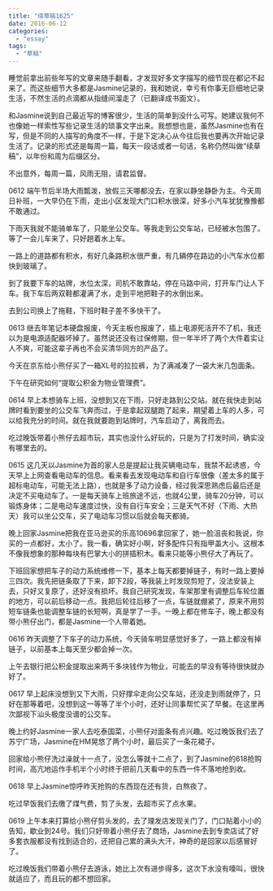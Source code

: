 ```yaml
---
title: "续草稿1625"
date: 2016-06-12
categories: 
  - "essay"
tags: 
  - "草稿"
---
```


睡觉前拿出前些年写的文章来随手翻看，才发现好多文字描写的细节现在都记不起来了。而这些细节大多都是Jasmine记录的，我和她说，幸亏有你事无巨细地记录生活，不然生活的点滴都从指缝间溜走了（已翻译成书面文）。

和Jasmine说到自己最近写的博客很少，生活的简单到没什么可写。她建议我何不也像她一样索性写些记录生活的琐事文字出来。我想想也是，虽然Jasmine也有在写，但是不同的人描写的角度不一样，于是下定决心从今往后我也要再次开始记录生活了。记录的形式还是每周一篇，每天一段话或者一句话，名称仍然叫做“续草稿”，以年份和周为后缀区分。

不出意外，每周一篇，风雨无阻，请君监督。

0612 端午节后半场大雨瓢泼，放假三天哪都没去，在家以静坐静卧为主。今天周日补班，一大早仍在下雨，走出小区发现大门口积水很深，好多小汽车犹犹豫豫都不敢通过。

下雨天我就不能骑单车了，只能坐公交车。等我走到公交车站，已经被水包围了。等了一会儿车来了，只好趟着水上车。

一路上的道路都有积水，有好几条路积水很严重，有几辆停在路边的小汽车水位都快到玻璃了。

到了我要下车的站牌，水位太深，司机不敢靠站，停在马路中间，打开车门让人下车。我下车后两双鞋都灌满了水，走到平地把鞋子的水倒出来。

去到公司换上了拖鞋，下班时鞋子差不多快干了。

0613 继去年笔记本硬盘报废，今天主板也报废了，插上电源死活开不了机，我还以为是电源适配器坏掉了。虽然说还没有过保修期，但一年半坏了两个大件着实让人不爽，可能这辈子再也不会买清华同方的产品了。

今天在京东给小熊仔买了一箱XL号的拉拉裤，为了满减凑了一袋大米几包面条。

下午在研究如何“提取公积金为物业管理费”。

0614 早上本想骑车上班，没想到又在下雨，只好走路到公交站。就在我快走到站牌时看到要坐的公交车飞奔而过，于是拿起双腿跑了起来，期望着上车的人多，可以给我充分的时间。就在我就要跑到站牌时，汽车启动了，离我而去。

吃过晚饭带着小熊仔去超市玩，其实也没什么好玩的，只是为了打发时间，确实没有哪里去的。

0615 这几天以Jasmine为首的家人总是提起让我买辆电动车，我禁不起诱惑，今天早上上网查看电动车的信息。看来看去发现电动车和自行车很像（差太多的属于超标电动车，可能无法上路），也就是多了动力设备，经过我深思熟虑后最后还是决定不买电动车了。一是每天骑车上班旅途不远，也就4公里，骑车20分钟，可以锻炼身体；二是电动车速度过快，没有自行车安全；三是天气不好（下雨、大热天）我可以坐公交车，买了电动车习惯以后就会每天都骑。

晚上回家Jasmine把我在亚马逊买的乐高10696拿回家了，她一脸沮丧和我说，你买的一点都好，太小了。我一看，确实好小啊，好多配件只有指甲盖大小。这根本不像我想象的那种每块有巴掌大小的拼插积木。看来只能等小熊仔大了再玩了。

下班回家想把车子的动力系统维修一下，基本上每天都要掉链子，有时一路上要掉三四次。我先把链条取了下来，卸下2段，等我装上时发现剪短了，没法安装上去，只好又复原了，还好没有损坏。我自己研究发现，车架那里有调整后车轮位置的地方，可以前后移动一点。我把后轮往后移了一点，车链就绷紧了，原来不用剪短车链条也能调整车链的长短啊，真是学了一手。一晚上都在修车子，晚上都没有带小熊仔出门，都是Jasmine一个人带着她。

0616 昨天调整了下车子的动力系统，今天骑车明显感觉好多了，一路上都没有掉链子，以前基本上每天至少都会掉一次。

上午去银行把公积金提取出来两千多块钱作为物业，可能去的早没有等待很快就办好了。

0617 早上起床没想到又下大雨，只好撑伞走向公交车站，还没走到雨就停了，只好在那等着吧，没想到这一等等了半个小时，还好让同事帮忙买了早餐。在这里再次鄙视下汕头极度没谱的公交车。

晚上约好Jasmine一家人去吃泰国菜，小熊仔对面条有点兴趣。吃过晚饭我们去了苏宁广场，Jasmine在HM晃悠了两个小时，最后买了一条花裙子。

回家给小熊仔洗过澡就十一点了，没怎么等就十二点了，到了Jasmine的618抢购时间，高亢地运作手机半个小时终于把前几天看中的东西一件不落地抢到收。

0618 早上Jasmine惊呼昨天抢购的东西现在还有货，白熬夜了。

吃过早饭我们去缴了煤气费，剪了头发，去超市买了点水果。

0619 上午本来打算给小熊仔剪头发的，去了理发店发现关门了，门口贴着小小的告知，歇业到24号。我们只好带着小熊仔去了商场，Jasmine去到专卖店试了好多套衣服都没有找到适合的，还把自己累的满头大汗，神奇的是回家以后感冒好了。

吃过晚饭我们带着小熊仔去游泳，她比上次有进步得多，这次下水没有嚎叫，很快就适应了，而且玩的都不想回家。
